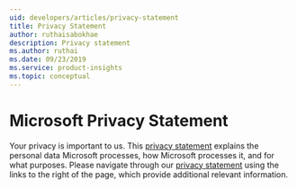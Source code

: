 ```yaml
---
uid: developers/articles/privacy-statement
title: Privacy Statement
author: ruthaisabokhae
description: Privacy statement
ms.author: ruthai
ms.date: 09/23/2019
ms.service: product-insights
ms.topic: conceptual
---
```


# Microsoft Privacy Statement

Your privacy is important to us. This [privacy statement](https://privacy.microsoft.com/en-us/privacystatement) explains the personal data Microsoft processes, how Microsoft processes it, and for what purposes. Please navigate through our [privacy statement](https://privacy.microsoft.com/en-us/privacystatement) using the links to the right of the page, which provide additional relevant information. 

